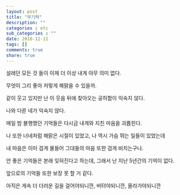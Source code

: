 ```yaml
---
layout: post
title: "무기력"
description: ""
categories : etc
sub_categories : ""
date: 2016-12-11
tags: []
comments: true
share: true
---
```


설레던 모든 것 들이 이제 더 이상 내게 아무 의미 없다.

무엇이 그리 좋아 저렇게 해맑을 수 있을까.

같이 웃고 있지만 난 이 웃음 뒤에 찾아오는 공허함이 익숙지 않다.

나와 다른 네가 익숙지 않다.

  

매일 밤 불행했던 기억들은 다시금 내게와 지친 마음을 괴롭힌다.

나 또한 너네처럼 해맑은 시절이 있었고, 나 역시 가슴 뛰는 일들이 있었는데

내 마음은 이미 검게 물들어 그대들의 마음 또한 검게 비치는구나.

  

안 좋은 기억들은 본래 잊혀진다고 하는데, 그래서 난 지난 5년간의 기억이 없다.

앞으로의 기억들 또한 보장 못 할 거 같다.

아직은 게속 더 더러운 길을 걸어야되니깐, 버텨야되니깐, 올라가야되니깐  

